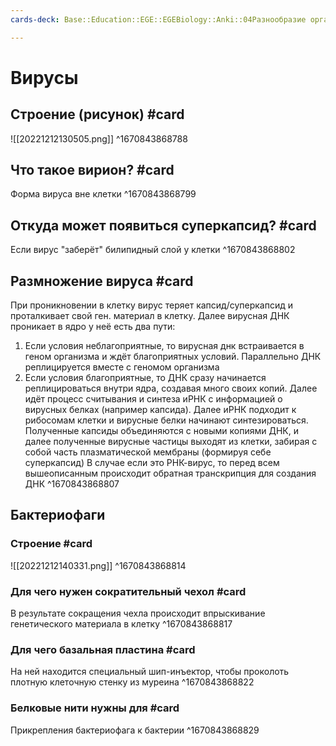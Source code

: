 ```yaml
---
cards-deck: Base::Education::EGE::EGEBiology::Anki::04Разнообразие организмов

---
```


# Вирусы

## Строение (рисунок) #card
![[20221212130505.png]]
^1670843868788

## Что такое вирион? #card 
Форма вируса вне клетки
^1670843868799

## Откуда может появиться суперкапсид? #card 
Если вирус "заберёт" билипидный слой у клетки
^1670843868802

## Размножение вируса #card 
При проникновении в клетку вирус теряет капсид/суперкапсид и проталкивает свой ген. материал в клетку. Далее вирусная ДНК проникает в ядро у неё есть два пути:
1. Если условия неблагоприятные, то вирусная днк встраивается в геном организма и ждёт благоприятных условий. Параллельно ДНК реплицируется вместе с геномом организма
2. Если условия благоприятные, то ДНК сразу начинается реплицироваться внутри ядра, создавая много своих копий.
Далее идёт процесс считывания и синтеза иРНК с информацией о вирусных белках (например капсида). Далее иРНК подходит к рибосомам клетки и вирусные белки начинают синтезироваться. 
Полученные капсиды объединяются с новыми копиями ДНК, и далее полученные вирусные частицы выходят из клетки, забирая с собой часть плазматической мембраны (формируя себе суперкапсид)
В случае если это РНК-вирус, то перед всем вышеописанным происходит обратная транскрипция для создания ДНК
^1670843868807

## Бактериофаги

### Строение #card 
![[20221212140331.png]]
^1670843868814

### Для чего нужен сократительный чехол #card 
В результате сокращения чехла происходит впрыскивание генетического материала в клетку 
^1670843868817

### Для чего базальная пластина #card 
На ней находится специальный шип-инъектор, чтобы проколоть плотную клеточную стенку из муреина
^1670843868822

### Белковые нити нужны для #card 
Прикрепления бактериофага к бактерии
^1670843868829


